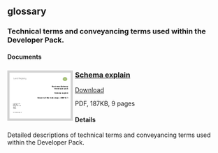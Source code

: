 ## glossary

### Technical terms and conveyancing terms used within the Developer Pack.

#### Documents
<h3><a href="../../pdfs/definitions/business-gateway-glossary.pdf">
<img style="float: left; margin: 0px 5px 0px 0px;  border:5px solid LightGrey;" src="../../images/thumbnail/SearchIndexMap_2.1SchemaExplain.pdf.png"></a>
<a href="../../pdfs/definitions/business-gateway-glossary.pdf">Schema explain</a></h3>
<a download="business-gateway-glossary.pdf" href="../../pdfs/definitions/business-gateway-glossary.pdf">Download</a>

PDF, 187KB, 9 pages

#### Details
Detailed descriptions of technical terms and conveyancing terms used within the Developer Pack.